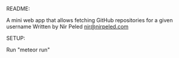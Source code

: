 README:

A mini web app that allows fetching GitHub repositories for a given username Written by Nir Peled <nir@nirpeled.com>

SETUP:

Run "meteor run"